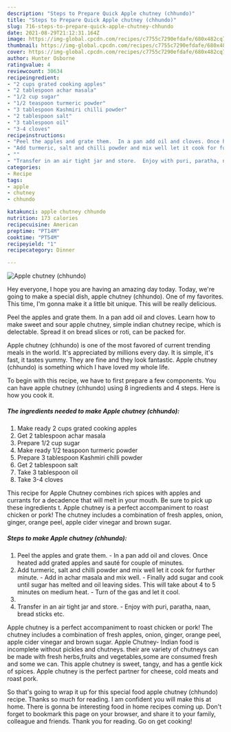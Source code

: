 ```yaml
---
description: "Steps to Prepare Quick Apple chutney (chhundo)"
title: "Steps to Prepare Quick Apple chutney (chhundo)"
slug: 716-steps-to-prepare-quick-apple-chutney-chhundo
date: 2021-08-29T21:12:31.164Z
image: https://img-global.cpcdn.com/recipes/c7755c7290efdafe/680x482cq70/apple-chutney-chhundo-recipe-main-photo.jpg
thumbnail: https://img-global.cpcdn.com/recipes/c7755c7290efdafe/680x482cq70/apple-chutney-chhundo-recipe-main-photo.jpg
cover: https://img-global.cpcdn.com/recipes/c7755c7290efdafe/680x482cq70/apple-chutney-chhundo-recipe-main-photo.jpg
author: Hunter Osborne
ratingvalue: 4
reviewcount: 30634
recipeingredient:
- "2 cups grated cooking apples"
- "2 tablespoon achar masala"
- "1/2 cup sugar"
- "1/2 teaspoon turmeric powder"
- "3 tablespoon Kashmiri chilli powder"
- "2 tablespoon salt"
- "3 tablespoon oil"
- "3-4 cloves"
recipeinstructions:
- "Peel the apples and grate them.  In a pan add oil and cloves. Once heated add grated apples and sauté for couple of minutes."
- "Add turmeric, salt and chilli powder and mix well let it cook for further minute.  Add in achar masala and mix well.  Finally add sugar and cook until sugar has melted and oil leaving sides. This will take about 4 to 5 minutes on medium heat.  Turn of the gas and let it cool."
- ""
- "Transfer in an air tight jar and store.  Enjoy with puri, paratha, naan, bread sticks etc."
categories:
- Recipe
tags:
- apple
- chutney
- chhundo

katakunci: apple chutney chhundo 
nutrition: 173 calories
recipecuisine: American
preptime: "PT14M"
cooktime: "PT54M"
recipeyield: "1"
recipecategory: Dinner

---
```



![Apple chutney (chhundo)](https://img-global.cpcdn.com/recipes/c7755c7290efdafe/680x482cq70/apple-chutney-chhundo-recipe-main-photo.jpg)

Hey everyone, I hope you are having an amazing day today. Today, we're going to make a special dish, apple chutney (chhundo). One of my favorites. This time, I'm gonna make it a little bit unique. This will be really delicious.

Peel the apples and grate them. In a pan add oil and cloves. Learn how to make sweet and sour apple chutney, simple indian chutney recipe, which is delectable. Spread it on bread slices or roti, can be packed for.

Apple chutney (chhundo) is one of the most favored of current trending meals in the world. It's appreciated by millions every day. It is simple, it's fast, it tastes yummy. They are fine and they look fantastic. Apple chutney (chhundo) is something which I have loved my whole life.


To begin with this recipe, we have to first prepare a few components. You can have apple chutney (chhundo) using 8 ingredients and 4 steps. Here is how you cook it.

<!--inarticleads1-->

##### The ingredients needed to make Apple chutney (chhundo):

1. Make ready 2 cups grated cooking apples
1. Get 2 tablespoon achar masala
1. Prepare 1/2 cup sugar
1. Make ready 1/2 teaspoon turmeric powder
1. Prepare 3 tablespoon Kashmiri chilli powder
1. Get 2 tablespoon salt
1. Take 3 tablespoon oil
1. Take 3-4 cloves


This recipe for Apple Chutney combines rich spices with apples and currants for a decadence that will melt in your mouth. Be sure to pick up these ingredients t. Apple chutney is a perfect accompaniment to roast chicken or pork! The chutney includes a combination of fresh apples, onion, ginger, orange peel, apple cider vinegar and brown sugar. 

<!--inarticleads2-->

##### Steps to make Apple chutney (chhundo):

1. Peel the apples and grate them.  - In a pan add oil and cloves. Once heated add grated apples and sauté for couple of minutes.
1. Add turmeric, salt and chilli powder and mix well let it cook for further minute.  - Add in achar masala and mix well.  - Finally add sugar and cook until sugar has melted and oil leaving sides. This will take about 4 to 5 minutes on medium heat.  - Turn of the gas and let it cool.
1. 
1. Transfer in an air tight jar and store.  - Enjoy with puri, paratha, naan, bread sticks etc.


Apple chutney is a perfect accompaniment to roast chicken or pork! The chutney includes a combination of fresh apples, onion, ginger, orange peel, apple cider vinegar and brown sugar. Apple Chutney- Indian food is incomplete without pickles and chutneys. their are variety of chutneys can be made with fresh herbs,fruits and vegetables,some are consumed fresh and some we can. This apple chutney is sweet, tangy, and has a gentle kick of spices. Apple chutney is the perfect partner for cheese, cold meats and roast pork. 

So that's going to wrap it up for this special food apple chutney (chhundo) recipe. Thanks so much for reading. I am confident you will make this at home. There is gonna be interesting food in home recipes coming up. Don't forget to bookmark this page on your browser, and share it to your family, colleague and friends. Thank you for reading. Go on get cooking!
